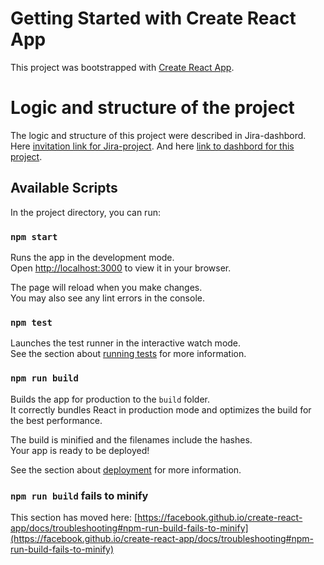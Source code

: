 # Getting Started with Create React App

This project was bootstrapped with [Create React App](https://github.com/facebook/create-react-app).

# Logic and structure of the project

The logic and structure of this project were described in Jira-dashbord.
Here [invitation link for Jira-project](https://id.atlassian.com/invite/p/jira-software?id=B9dlliY-QGKD662jx0AkmQ).
And here [link to dashbord for this project](https://genesis-test-task.atlassian.net/jira/software/projects/GEN/boards/1).

## Available Scripts

In the project directory, you can run:

### `npm start`

Runs the app in the development mode.\
Open [http://localhost:3000](http://localhost:3000) to view it in your browser.

The page will reload when you make changes.\
You may also see any lint errors in the console.

### `npm test`

Launches the test runner in the interactive watch mode.\
See the section about [running tests](https://facebook.github.io/create-react-app/docs/running-tests) for more information.

### `npm run build`

Builds the app for production to the `build` folder.\
It correctly bundles React in production mode and optimizes the build for the best performance.

The build is minified and the filenames include the hashes.\
Your app is ready to be deployed!

See the section about [deployment](https://facebook.github.io/create-react-app/docs/deployment) for more information.

### `npm run build` fails to minify

This section has moved here: [https://facebook.github.io/create-react-app/docs/troubleshooting#npm-run-build-fails-to-minify](https://facebook.github.io/create-react-app/docs/troubleshooting#npm-run-build-fails-to-minify)
